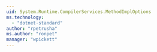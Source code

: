 ```yaml
---
uid: System.Runtime.CompilerServices.MethodImplOptions
ms.technology: 
  - "dotnet-standard"
author: "rpetrusha"
ms.author: "ronpet"
manager: "wpickett"
---
```


